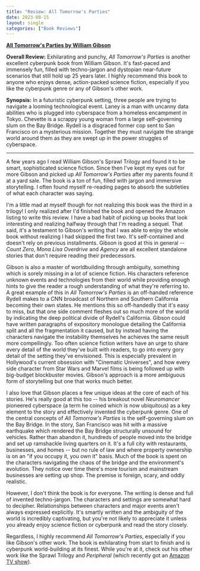 ```yaml
---
title: "Review: All Tomorrow's Parties"
date: 2023-08-15
layout: single
categories: ["Book Reviews"]
---
```


**[All Tomorrow's Parties by William Gibson](https://www.amazon.com/All-Tomorrows-Parties-Bridge-Trilogy/dp/0425190447)**

**Overall Review:** Exhilarating and punchy, _All Tomorrow's Parties_ is another excellent cyberpunk book from William Gibson. It's fast-paced and immensely fun, filled with techno-jargon and dystopian near-future scenarios that still hold up 25 years later. I highly recommend this book to anyone who enjoys dense, action-packed science fiction, especially if you like the cyberpunk genre or any of Gibson's other work.

**Synopsis:** In a futuristic cyberpunk setting, three people are trying to navigate a looming technological event. Laney is a man with uncanny data abilities who is plugged into cyberspace from a homeless encampment in Tokyo. Chevette is a scrappy young woman from a large self-governing slum on the Bay Bridge. Rydell is a disgraced former cop sent to San Francisco on a mysterious mission. Together they must navigate the strange world around them as they are swept up in the power struggles of cyberspace.

---

A few years ago I read William Gibson's Sprawl Trilogy and found it to be smart, sophisticated science fiction. Since then I've kept my eyes out for more Gibson and picked up _All Tomorrow's Parties_ after my parents found it at a yard sale. The book is a ton of fun, filled with jargon and immersive storytelling. I often found myself re-reading pages to absorb the subtleties of what each character was saying.

I'm a little mad at myself though for not realizing this book was the third in a trilogy! I only realized after I'd finished the book and opened the Amazon listing to write this review. I have a bad habit of picking up books that look interesting and realizing halfway through that I'm reading a sequel. That said, it's a testament to Gibson's writing that I was able to enjoy the whole book without realizing I had skipped the first two. It's self-contained and doesn't rely on previous installments. Gibson is good at this in general -- _Count Zero_, _Mona Lisa Overdrive_ and _Agency_ are all excellent standalone stories that don't require reading their predecessors.

 Gibson is also a master of worldbuilding through ambiguity, something which is sorely missing in a lot of science fiction. His characters reference unknown events and technologies from their world while providing enough hints to give the reader a rough understanding of what they're referring to. A great example of this in _All Tomorrow's Parties_ is an off-handed reference Rydell makes to a CNN broadcast of Northern and Southern California becoming their own states. He mentions this so off-handedly that it's easy to miss, but that one side comment fleshes out so much more of the world by indicating the deep political divide of Rydell's California. Gibson could have written paragraphs of expository monologue detailing the California split and all the fragmentation it caused, but by instead having the characters navigate the instability themselves he achieves the same result more compellingly. Too often science fiction writers have an urge to share every detail of the world they've built with readers, to go into every gory detail of the setting they've envisioned. This is especially prevalent in Hollywood's current obsession with "Cinematic Universes", and how every side character from Star Wars and Marvel films is being followed up with big-budget blockbuster movies. Gibson's approach is a more ambiguous form of storytelling but one that works much better.

I also love that Gibson places a few unique ideas at the core of each of his stories. He's really good at this too -- his breakout novel _Neuromancer_ pioneered cyberspace (a term he coined which is now ubiquitous) as a key element to the story and effectively invented the cyberpunk genre. One of the central concepts of _All Tomorrow's Parties_ is the self-governing slum on the Bay Bridge. In the story, San Francisco was hit with a massive earthquake which rendered the Bay Bridge structurally unsound for vehicles. Rather than abandon it, hundreds of people moved into the bridge and set up ramshackle living quarters on it. It's a full city with restaurants, businesses, and homes -- but no rule of law and where property ownership is on an "if you occupy it, you own it" basis. Much of the book is spent on the characters navigating the chaos of the bridge and the environment's evolution. They notice over time there's more tourism and mainstream businesses are setting up shop. The premise is foreign, scary, and oddly realistic.

However, I don't think the book is for everyone. The writing is dense and full of invented techno-jargon. The characters and settings are somewhat hard to decipher. Relationships between characters and major events aren't always expressed explicitly. It's smartly written and the ambiguity of the world is incredibly captivating, but you're not likely to appreciate it unless you already enjoy science fiction or cyberpunk and read the story closely.

Regardless, I highly recommend _All Tomorrow's Parties_, especially if you like Gibson's other work. The book is exhilarating from start to finish and is cyberpunk world-building at its finest. While you're at it, check out his other work like the Sprawl Trilogy and _Peripheral_ (which recently got an [Amazon TV show](https://www.amazon.com/The-Peripheral-Season-1/dp/B0B8TFMYXZ)).